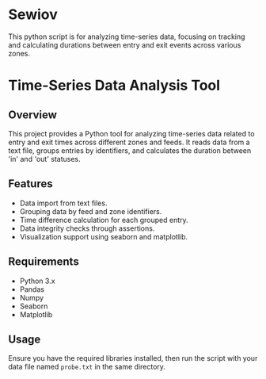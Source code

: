 # Sewiov
This python script is for analyzing time-series data, focusing on tracking and calculating durations between entry and exit events across various zones.

# Time-Series Data Analysis Tool

## Overview
This project provides a Python tool for analyzing time-series data related to entry and exit times across different zones and feeds. It reads data from a text file, groups entries by identifiers, and calculates the duration between 'in' and 'out' statuses.

## Features
- Data import from text files.
- Grouping data by feed and zone identifiers.
- Time difference calculation for each grouped entry.
- Data integrity checks through assertions.
- Visualization support using seaborn and matplotlib.

## Requirements
- Python 3.x
- Pandas
- Numpy
- Seaborn
- Matplotlib

## Usage
Ensure you have the required libraries installed, then run the script with your data file named `probe.txt` in the same directory.
